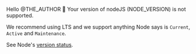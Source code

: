 Hello @THE_AUTHOR :wave: Your version of nodeJS (NODE_VERSION) is not supported.

We recommend using LTS and we support anything Node says is `Current`, `Active` and `Maintenance`.

See Node's [version status](https://nodejs.org/en/about/previous-releases).
